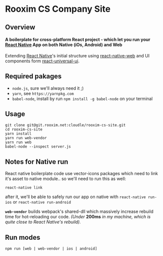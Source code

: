 # Rooxim CS Company Site

[react-native-url]: https://facebook.github.io/react-native/
[react-native-web-url]: https://github.com/necolas/react-native-web
[react-universal-ui-url]: https://npmjs.org/package/react-universal-ui

## Overview
#### A boilerplate for cross-platform React project - which let you run your [React Native][react-native-url] App on both Native (iOs, Android) and Web

Extending [React Native][react-native-url]'s initial structure using [react-native-web][react-native-web-url] and UI components form [react-universal-ui][react-universal-ui-url].

## Required pakages
- `node.js`, sure we'll always need it ;)
- `yarn`, see `https://yarnpkg.com`
- `babel-node`, install by run `npm install -g babel-node` on your terminal

## Usage
```
git clone git@git.rooxim.net:cloudle/rooxim-cs-site.git
cd rooxim-cs-site
yarn install
yarn run web-vendor
yarn run web
babel-node --inspect server.js
```

## Notes for Native run
React native boilerplate code use vector-icons packages which need to link it's asset to native module.. so we'll need to run this as well:
```
react-native link
```
after it, we'll be able to safely run our app on native with `react-native run-ios` or `react-native run-android`

**`web-vendor`** builds webpack's shared-dll which massively increase rebuild time for hot-reloading our code.
*(Under* **200ms** *in my machine, which is quite close to React Native's rebuild).*

## Run modes
```
npm run [web | web-vendor | ios | android]
```
